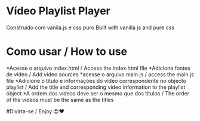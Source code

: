 # Vídeo Playlist Player
Construido com vanila.js e css puro
Built with vanilla js and pure css
# Como usar / How to use
*Acesse o arquivo index.html / Access the index.html file
*Adiciona fontes de vídeo / Add video sources
*acesse o arquivo main.js / access the main.js file
*Adicione o título e informações do vídeo correspondente no objecto playlist / 
Add the title and corresponding video information to the playlist object
*A ordem dos vídeos deve ser  o mesmo que dos títulos / The order of the videos must be the same as the titles

#Divirta-se / Enjoy 😍❤
